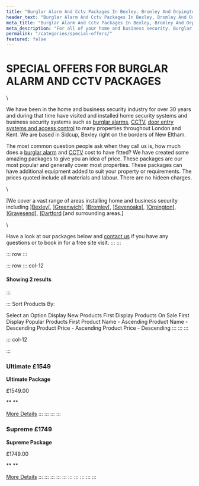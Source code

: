 ```yaml
---
title: "Burglar Alarm And Cctv Packages In Bexley, Bromley And Orpington"
header_text: "Burglar Alarm And Cctv Packages In Bexley, Bromley And Orpington"
meta_title: "Burglar Alarm And Cctv Packages In Bexley, Bromley And Orpington"
meta_description: "For all of your home and business security. Burglar Alarm Servicing, Burglar Alarm Installation, Alarm Battery and CCTV. Call 020 8302 4065 or send us an email."
permalink: "/categories/special-offers/"
featured: false
---
```


# **SPECIAL OFFERS FOR BURGLAR ALARM AND CCTV PACKAGES** 

\

We have been in the home and business security industry for over 30 years and during that time have visited and installed home security systems and business security systems such as [burglar alarms](burglar-alarms.php.html), [CCTV](cctv.php.html), [door entry systems and access control](access-control.php.html) to many properties throughout London and Kent. We are based in Sidcup, Bexley right on the borders of New Eltham.

The most common question people ask when they call us is, how much does a [burglar alarm](burglar-alarms.php.html) and [CCTV](cctv.php.html) cost to have fitted? We have created some amazing packages to give you an idea of price. These packages are our most popular and generally cover most properties. These packages can have additional equipment added to suit your property or requirements. The prices quoted include all materials and labour. There are no hideen charges.

\

[We cover a vast range of areas installing home and business security including ][Bexley](../pages/bexley.php.html)[, ][Greenwich](../pages/greenwich.php.html)[, ][Bromley](../pages/bromley.php.html)[, ][Sevenoaks](../pages/sevenoaks.php.html)[, ][Orpington](../pages/orpington.php.html)[, ][Gravesend](../pages/gravesend.php.html)[, ][Dartford](../pages/dartford.php.html) [and surrounding areas.]

\

Have a look at our packages below and [contact us](../contact.php.html) if you have any questions or to book in for a free site visit.
:::
:::

::: row
:::

::: row
::: col-12
 
#### Showing 2 results
:::

::: 
Sort Products By:

Select an Option Display New Products First Display Products On Sale First Display Popular Products First Product Name - Ascending Product Name - Descending Product Price - Ascending Product Price - Descending
:::
:::
:::

::: col-12
 
::: 
[](../products/ultimate-package-cctv-intruder-alarm-system-1549.php.html "View More")

### Ultimate £1549 

**Ultimate Package**

£1549.00

** **

[More Details](../products/ultimate-package-cctv-intruder-alarm-system-1549.php.html)
:::
:::
:::
:::

[](../products/supreme-package-24hr-colour-cctv-plus-intruder-alarm-system-1749.php.html "View More")

### Supreme £1749 

**Supreme Package**

£1749.00

** **

[More Details](../products/supreme-package-24hr-colour-cctv-plus-intruder-alarm-system-1749.php.html)
:::
:::
:::
:::
:::
:::
:::
:::
:::
:::